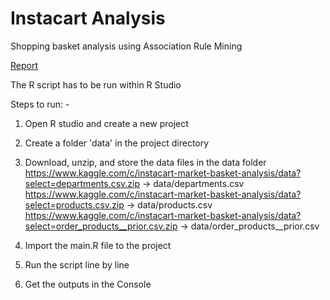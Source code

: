 # Instacart Analysis

Shopping basket analysis using Association Rule Mining

[Report](Report.pdf)

The R script has to be run within R Studio

Steps to run: -
1) Open R studio and create a new project

2) Create a folder 'data' in the project directory

3) Download, unzip, and store the data files in the data folder 
https://www.kaggle.com/c/instacart-market-basket-analysis/data?select=departments.csv.zip -> data/departments.csv<br>
https://www.kaggle.com/c/instacart-market-basket-analysis/data?select=products.csv.zip -> data/products.csv<br>
https://www.kaggle.com/c/instacart-market-basket-analysis/data?select=order_products__prior.csv.zip -> data/order_products__prior.csv<br>

4) Import the main.R file to the project

5) Run the script line by line

6) Get the outputs in the Console
